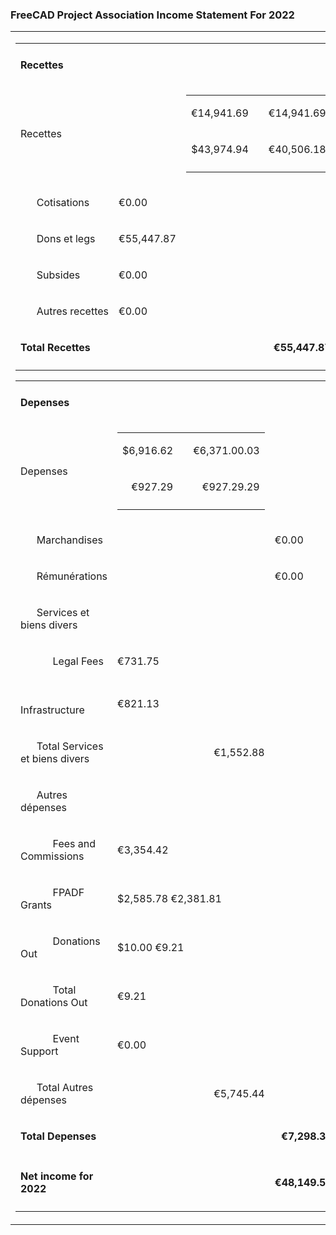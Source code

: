 ### FreeCAD Project Association Income Statement For 2022

<table>
<tbody>
<tr class="odd">
<td><table>
<tbody>
<tr class="odd">
<td></td>
<td></td>
<td></td>
</tr>
<tr class="even">
<td><p><strong>Recettes</strong></p></td>
<td></td>
<td></td>
<td></td>
</tr>
<tr class="odd">
<td><p>Recettes</p></td>
<td></td>
<td><table>
<tbody>
<tr class="odd">
<td style="text-align: right;"><p>€14,941.69</p></td>
<td style="text-align: right;"></td>
<td style="text-align: right;"><p>€14,941.69</p></td>
</tr>
<tr class="even">
<td style="text-align: right;"><p>$43,974.94</p></td>
<td style="text-align: right;"></td>
<td style="text-align: right;"><p>€40,506.18</p></td>
</tr>
<tr class="odd">
<td style="text-align: right;"></td>
<td style="text-align: right;"></td>
<td style="text-align: right;"></td>
</tr>
</tbody>
</table></td>
<td></td>
</tr>
<tr class="even">
<td><p>      Cotisations</p></td>
<td><p>€0.00</p></td>
<td></td>
</tr>
<tr class="odd">
<td><p>      Dons et legs</p></td>
<td><p>€55,447.87</p></td>
<td></td>
</tr>
<tr class="even">
<td><p>      Subsides</p></td>
<td><p>€0.00</p></td>
<td></td>
</tr>
<tr class="odd">
<td><p>      Autres recettes</p></td>
<td><p>€0.00</p></td>
<td></td>
</tr>
<tr class="even">
<td><p><strong>Total Recettes</strong></p></td>
<td></td>
<td><p align="right"><strong>€55,447.87</strong></p></td>
</tr>
<tr class="odd">
<td></td>
<td></td>
<td></td>
</tr>
</tbody>
</table>
<table>
<tbody>
<tr class="odd">
<td></td>
<td></td>
<td></td>
<td></td>
</tr>
<tr class="even">
<td><p><strong>Depenses</strong></p></td>
<td></td>
<td></td>
<td></td>
</tr>
<tr class="odd">
<td><p>Depenses</p></td>
<td><table>
<tbody>
<tr class="odd">
<td style="text-align: right;"><p>$6,916.62</p></td>
<td style="text-align: right;"></td>
<td style="text-align: right;"><p>€6,371.00.03</p></td>
</tr>
<tr class="even">
<td style="text-align: right;"><p>€927.29</p></td>
<td style="text-align: right;"></td>
<td style="text-align: right;"><p>€927.29.29</p></td>
</tr>
<tr class="odd">
<td style="text-align: right;"></td>
<td style="text-align: right;"></td>
<td style="text-align: right;"></td>
</tr>
</tbody>
</table></td>
<td></td>
</tr>
<tr class="even">
<td><p>      Marchandises</p></td>
<td></td>
<td><p>€0.00</p></td>
<td></td>
</tr>
<tr class="odd">
<td><p>      Rémunérations</p></td>
<td></td>
<td><p>€0.00</p></td>
<td></td>
</tr>
<tr class="even">
<td><p>      Services et biens divers</p></td>
<td></td>
<td></td>
<td></td>
</tr>
<tr class="odd">
<td><p>            Legal Fees</p></td>
<td><p>€731.75</p></td>
<td></td>
<td></td>
</tr>
<tr class="even">
<td><p>            Infrastructure</p></td>
<td><p>€821.13</p></td>
<td></td>
<td></td>
</tr>
<tr class="odd">
<td><p>      Total Services et biens divers</p></td>
<td><p align="right">€1,552.88</p></td>
<td></td>
</tr>
<tr class="even">
<td><p>      Autres dépenses</p></td>
<td></td>
<td></td>
<td></td>
</tr>
<tr class="odd">
<td><p>            Fees and Commissions</p></td>
<td><p>€3,354.42</p></td>
<td></td>
<td></td>
</tr>
<tr class="even">
<td><p>            FPADF Grants</p></td>
<td><p>$2,585.78 €2,381.81</p></td>
<td></td>
<td></td>
</tr>
<tr class="odd">
<td><p>            Donations Out</p></td>
<td><p>$10.00 €9.21</p></td>
<td></td>
<td></td>
</tr>
<tr class="even">
<td><p>            Total Donations Out</p></td>
<td><p>€9.21</p></td>
<td></td>
<td></td>
</tr>
<tr class="odd">
<td><p>            Event Support</p></td>
<td><p>€0.00</p></td>
<td></td>
<td></td>
</tr>
<tr class="even">
<td><p>      Total Autres dépenses</p></td>
<td><p align="right">€5,745.44</p></td>
<td></td>
</tr>
<tr class="odd">
<td><p><strong>Total Depenses</strong></p></td>
<td></td>
<td><p align="right"><strong>€7,298.32</strong></p></td>
</tr>
<tr class="even">
<td></td>
<td></td>
<td></td>
<td></td>
</tr>
<tr class="odd">
<td><p><strong>Net income for 2022</strong></p></td>
<td></td>
<td><p align="right"><strong>€48,149.54</strong></p></td>
</tr>
<tr class="even">
<td></td>
<td></td>
</tr>
</tbody>
</table></td>
</tr>
</tbody>
</table>
